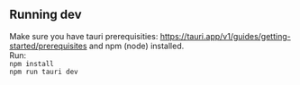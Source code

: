 ## Running dev
Make sure you have tauri prerequisities: https://tauri.app/v1/guides/getting-started/prerequisites and npm (node) installed.  
Run:  
`npm install`  
`npm run tauri dev`